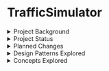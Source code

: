 # TrafficSimulator

<details>
<summary>Project Background</summary>
The Capstone Project for the Computer Science program at UMGC.
A concurrent Java program written using Threads, Listeners, and Event Handlers.
TrafficLightDescription.PDF is where interested parties may find additional assignment details. 
</details>

<details>
<summary>Project Status</summary>
This project is in maintenance phase. Original project requirements have been met. Please see TrafficLightDescription.PDF for original requirements.
</details>

<details>
<summary>Planned Changes</summary>
  - Change landing page to display time on initial load<br>
  - Add Dark Mode<br>
  - Add in-context help<br>
  - Change panels in UI to display many more components at a time<br>
  - Fix TrafficLight bug (Does not stop on STOP) only stops being displayed<br>
  - Add application exit on STOP press<br>
</details>

<details>
<summary>Design Patterns Explored</summary>
  - Builder Pattern<br>
  - Command Pattern<br>
  - Singleton Pattern<br>
  - Strategy Pattern<br>
  - MVC Pattern<br>
</details>

<details>
<summary>Concepts Explored</summary>
<summary>Processing</summary>
  * Concurrent Processing<br>
  * Multi Threaded Processing<br>
  * Real Time Processing<br>
<summary>Application Architechture</summary>
  * Distributed Applications<br>
  * Monolothic Applications<br> 
  * Monotask Architectures<br>
  * Multitask Architectures<br>
</details>
  







